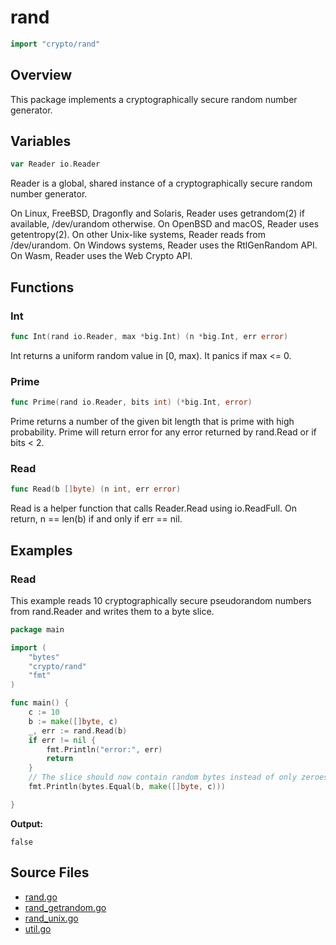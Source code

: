 # rand

```go
import "crypto/rand"
```

## Overview

This package implements a cryptographically secure random number generator.

## Variables

```go
var Reader io.Reader
```

Reader is a global, shared instance of a cryptographically secure random number generator.

On Linux, FreeBSD, Dragonfly and Solaris, Reader uses getrandom(2) if available, /dev/urandom otherwise. On OpenBSD and macOS, Reader uses getentropy(2). On other Unix-like systems, Reader reads from /dev/urandom. On Windows systems, Reader uses the RtlGenRandom API. On Wasm, Reader uses the Web Crypto API.

## Functions

### Int

```go
func Int(rand io.Reader, max *big.Int) (n *big.Int, err error)
```

Int returns a uniform random value in [0, max). It panics if max \<= 0.

### Prime

```go
func Prime(rand io.Reader, bits int) (*big.Int, error)
```

Prime returns a number of the given bit length that is prime with high probability. Prime will return error for any error returned by rand.Read or if bits < 2.

### Read

```go
func Read(b []byte) (n int, err error)
```

Read is a helper function that calls Reader.Read using io.ReadFull. On return, n == len(b) if and only if err == nil.

## Examples

### Read

This example reads 10 cryptographically secure pseudorandom numbers from rand.Reader and writes them to a byte slice.

```go
package main

import (
	"bytes"
	"crypto/rand"
	"fmt"
)

func main() {
	c := 10
	b := make([]byte, c)
	_, err := rand.Read(b)
	if err != nil {
		fmt.Println("error:", err)
		return
	}
	// The slice should now contain random bytes instead of only zeroes.
	fmt.Println(bytes.Equal(b, make([]byte, c)))

}
```

**Output:**

```
false
```

## Source Files

- [rand.go](/code/crypto/rand/)
- [rand_getrandom.go](/code/crypto/rand/rand_getrandom)
- [rand_unix.go](/code/crypto/rand/rand_unix)
- [util.go](/code/crypto/rand/util)

